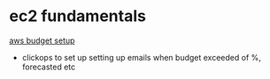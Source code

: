 # ec2 fundamentals

[aws budget setup](https://www.udemy.com/course/aws-certified-solutions-architect-associate-saa-c03/learn/lecture/26098410#lecture-article)
* clickops to set up setting up emails when budget exceeded of %, forecasted etc